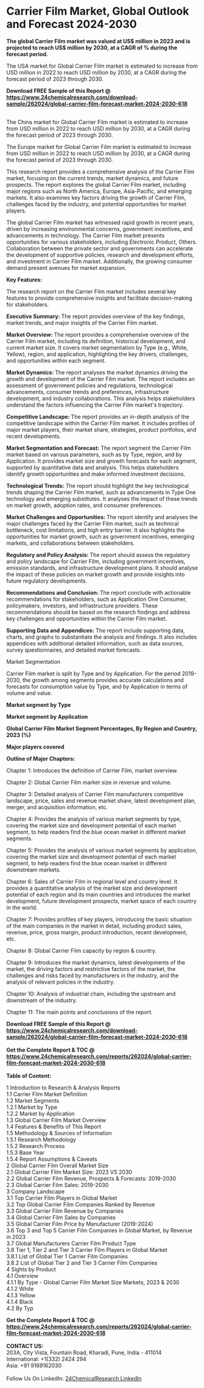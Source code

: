 <h1>Carrier Film Market, Global Outlook and Forecast 2024-2030</h1><p><strong>The global Carrier Film market was valued at US$ million in 2023 and is projected to reach US$ million by 2030, at a CAGR of % during the forecast period.</strong></p><p>
</p><p>The USA market for Global Carrier Film market is estimated to increase from USD million in 2022 to reach USD million by 2030, at a CAGR during the forecast period of 2023 through 2030.</p><div><b>Download FREE Sample of this Report @ 
            <a href="https://www.24chemicalresearch.com/download-sample/262024/global-carrier-film-forecast-market-2024-2030-618">
            https://www.24chemicalresearch.com/download-sample/262024/global-carrier-film-forecast-market-2024-2030-618</a></b></div><br><p>
</p><p>The China market for Global Carrier Film market is estimated to increase from USD million in 2022 to reach USD million by 2030, at a CAGR during the forecast period of 2023 through 2030.</p><p>
</p><p>The Europe market for Global Carrier Film market is estimated to increase from USD million in 2022 to reach USD million by 2030, at a CAGR during the forecast period of 2023 through 2030.</p><p>
</p><p>This research report provides a comprehensive analysis of the Carrier Film market, focusing on the current trends, market dynamics, and future prospects. The report explores the global Carrier Film market, including major regions such as North America, Europe, Asia-Pacific, and emerging markets. It also examines key factors driving the growth of Carrier Film, challenges faced by the industry, and potential opportunities for market players.</p><p>
The global Carrier Film market has witnessed rapid growth in recent years, driven by increasing environmental concerns, government incentives, and advancements in technology. The Carrier Film market presents opportunities for various stakeholders, including Electronic Product, Others. Collaboration between the private sector and governments can accelerate the development of supportive policies, research and development efforts, and investment in Carrier Film market. Additionally, the growing consumer demand present avenues for market expansion.</p><p>
<strong>Key Features:</strong></p><p>
The research report on the Carrier Film market includes several key features to provide comprehensive insights and facilitate decision-making for stakeholders.</p><p>
<strong>Executive Summary: </strong>The report provides overview of the key findings, market trends, and major insights of the Carrier Film market.</p><p>
<strong>Market Overview: </strong>The report provides a comprehensive overview of the Carrier Film market, including its definition, historical development, and current market size. It covers market segmentation by Type (e.g., White, Yellow), region, and application, highlighting the key drivers, challenges, and opportunities within each segment.</p><p>
<strong>Market Dynamics: </strong>The report analyses the market dynamics driving the growth and development of the Carrier Film market. The report includes an assessment of government policies and regulations, technological advancements, consumer trends and preferences, infrastructure development, and industry collaborations. This analysis helps stakeholders understand the factors influencing the Carrier Film market's trajectory.</p><p>
<strong>Competitive Landscape: </strong>The report provides an in-depth analysis of the competitive landscape within the Carrier Film market. It includes profiles of major market players, their market share, strategies, product portfolios, and recent developments.</p><p>
<strong>Market Segmentation and Forecast:</strong> The report segment the Carrier Film market based on various parameters, such as by Type, region, and by Application. It provides market size and growth forecasts for each segment, supported by quantitative data and analysis. This helps stakeholders identify growth opportunities and make informed investment decisions.</p><p>
<strong>Technological Trends:</strong> The report should highlight the key technological trends shaping the Carrier Film market, such as advancements in Type One technology and emerging substitutes. It analyses the impact of these trends on market growth, adoption rates, and consumer preferences.</p><p>
<strong>Market Challenges and Opportunities: </strong>The report identify and analyses the major challenges faced by the Carrier Film market, such as technical bottleneck, cost limitations, and high entry barrier. It also highlights the opportunities for market growth, such as government incentives, emerging markets, and collaborations between stakeholders.</p><p>
<strong>Regulatory and Policy Analysis: </strong>The report should assess the regulatory and policy landscape for Carrier Film, including government incentives, emission standards, and infrastructure development plans. It should analyse the impact of these policies on market growth and provide insights into future regulatory developments.</p><p>
<strong>Recommendations and Conclusion: </strong>The report conclude with actionable recommendations for stakeholders, such as Application One Consumer, policymakers, investors, and infrastructure providers. These recommendations should be based on the research findings and address key challenges and opportunities within the Carrier Film market.</p><p>
<strong>Supporting Data and Appendices:</strong> The report include supporting data, charts, and graphs to substantiate the analysis and findings. It also includes appendices with additional detailed information, such as data sources, survey questionnaires, and detailed market forecasts.</p><p>
Market Segmentation</p><p>
Carrier Film market is split by Type and by Application. For the period 2019-2030, the growth among segments provides accurate calculations and forecasts for consumption value by Type, and by Application in terms of volume and value.</p><p>
<strong>Market segment by Type</strong></p><p>
</p><p>
</p><p><strong>Market segment by Application</strong></p><p>
</p><p>
</p><p><strong>Global Carrier Film Market Segment Percentages, By Region and Country, 2023 (%)</strong></p><p>
</p><p>
</p><p><strong>Major players covered</strong></p><p>
</p><p>
</p><p><strong>Outline of Major Chapters:</strong></p><p>
Chapter 1: Introduces the definition of Carrier Film, market overview.</p><p>
Chapter 2: Global Carrier Film market size in revenue and volume.</p><p>
Chapter 3: Detailed analysis of Carrier Film manufacturers competitive landscape, price, sales and revenue market share, latest development plan, merger, and acquisition information, etc.</p><p>
Chapter 4: Provides the analysis of various market segments by type, covering the market size and development potential of each market segment, to help readers find the blue ocean market in different market segments.</p><p>
Chapter 5: Provides the analysis of various market segments by application, covering the market size and development potential of each market segment, to help readers find the blue ocean market in different downstream markets.</p><p>
Chapter 6: Sales of Carrier Film in regional level and country level. It provides a quantitative analysis of the market size and development potential of each region and its main countries and introduces the market development, future development prospects, market space of each country in the world.</p><p>
Chapter 7: Provides profiles of key players, introducing the basic situation of the main companies in the market in detail, including product sales, revenue, price, gross margin, product introduction, recent development, etc.</p><p>
Chapter 8: Global Carrier Film capacity by region &amp; country.</p><p>
Chapter 9: Introduces the market dynamics, latest developments of the market, the driving factors and restrictive factors of the market, the challenges and risks faced by manufacturers in the industry, and the analysis of relevant policies in the industry.</p><p>
Chapter 10: Analysis of industrial chain, including the upstream and downstream of the industry.</p><p>
Chapter 11: The main points and conclusions of the report.</p><div><b>Download FREE Sample of this Report @ 
            <a href="https://www.24chemicalresearch.com/download-sample/262024/global-carrier-film-forecast-market-2024-2030-618">
            https://www.24chemicalresearch.com/download-sample/262024/global-carrier-film-forecast-market-2024-2030-618</a></b></div><br><div><b>Get the Complete Report & TOC @ 
            <a href="https://www.24chemicalresearch.com/reports/262024/global-carrier-film-forecast-market-2024-2030-618">
            https://www.24chemicalresearch.com/reports/262024/global-carrier-film-forecast-market-2024-2030-618</a></b></div><br>
            <b>Table of Content:</b><p>1 Introduction to Research & Analysis Reports<br />
    1.1 Carrier Film Market Definition<br />
    1.2 Market Segments<br />
        1.2.1 Market by Type<br />
        1.2.2 Market by Application<br />
    1.3 Global Carrier Film Market Overview<br />
    1.4 Features & Benefits of This Report<br />
    1.5 Methodology & Sources of Information<br />
        1.5.1 Research Methodology<br />
        1.5.2 Research Process<br />
        1.5.3 Base Year<br />
        1.5.4 Report Assumptions & Caveats<br />
2 Global Carrier Film Overall Market Size<br />
    2.1 Global Carrier Film Market Size: 2023 VS 2030<br />
    2.2 Global Carrier Film Revenue, Prospects & Forecasts: 2019-2030<br />
    2.3 Global Carrier Film Sales: 2019-2030<br />
3 Company Landscape<br />
    3.1 Top Carrier Film Players in Global Market<br />
    3.2 Top Global Carrier Film Companies Ranked by Revenue<br />
    3.3 Global Carrier Film Revenue by Companies<br />
    3.4 Global Carrier Film Sales by Companies<br />
    3.5 Global Carrier Film Price by Manufacturer (2019-2024)<br />
    3.6 Top 3 and Top 5 Carrier Film Companies in Global Market, by Revenue in 2023<br />
    3.7 Global Manufacturers Carrier Film Product Type<br />
    3.8 Tier 1, Tier 2 and Tier 3 Carrier Film Players in Global Market<br />
        3.8.1 List of Global Tier 1 Carrier Film Companies<br />
        3.8.2 List of Global Tier 2 and Tier 3 Carrier Film Companies<br />
4 Sights by Product<br />
    4.1 Overview<br />
        4.1.1 By Type - Global Carrier Film Market Size Markets, 2023 & 2030<br />
        4.1.2 White<br />
        4.1.3 Yellow<br />
        4.1.4 Black<br />
    4.2 By Typ</p><div><b>Get the Complete Report & TOC @ 
            <a href="https://www.24chemicalresearch.com/reports/262024/global-carrier-film-forecast-market-2024-2030-618">
            https://www.24chemicalresearch.com/reports/262024/global-carrier-film-forecast-market-2024-2030-618</a></b></div><br><b>CONTACT US:</b><br>
            203A, City Vista, Fountain Road, Kharadi, Pune, India - 411014<br>
            International: +1(332) 2424 294<br>
            Asia: +91 9169162030 <br><br>
            Follow Us On LinkedIn: <a href="https://www.linkedin.com/company/24chemicalresearch/">24ChemicalResearch LinkedIn</a>